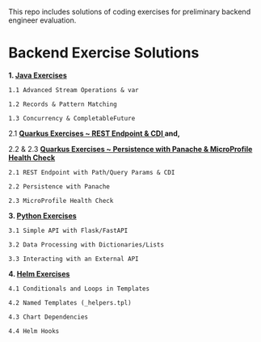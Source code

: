 This repo includes solutions of coding exercises for preliminary backend engineer evaluation.

<H1>Backend Exercise Solutions</H1>

**1. <a href = "https://github.com/sunaina-kapadne/preliminary.git"> Java Exercises </a>**

    1.1 Advanced Stream Operations & var
    
    1.2 Records & Pattern Matching
    
    1.3 Concurrency & CompletableFuture


2.1 **<a href="https://github.com/sunaina-kapadne/restendpoint"> Quarkus Exercises ~ REST Endpoint & CDI </a> and,** 

2.2 & 2.3 **<a href ="https://github.com/sunaina-kapadne/persistence"> Quarkus Exercises ~ Persistence with Panache &  MicroProfile Health Check </a>**

    2.1 REST Endpoint with Path/Query Params & CDI
   
    2.2 Persistence with Panache
    
    2.3 MicroProfile Health Check

**3. <a href ="https://github.com/sunaina-kapadne/python_exercises"> Python Exercises </a>**

    3.1 Simple API with Flask/FastAPI

    3.2 Data Processing with Dictionaries/Lists
 
    3.3 Interacting with an External API

 **4. <a href ="https://github.com/sunaina-kapadne/my-helm-chart"> Helm Exercises </a>**
 
    4.1 Conditionals and Loops in Templates
  
    4.2 Named Templates (_helpers.tpl)

    4.3 Chart Dependencies

    4.4 Helm Hooks

